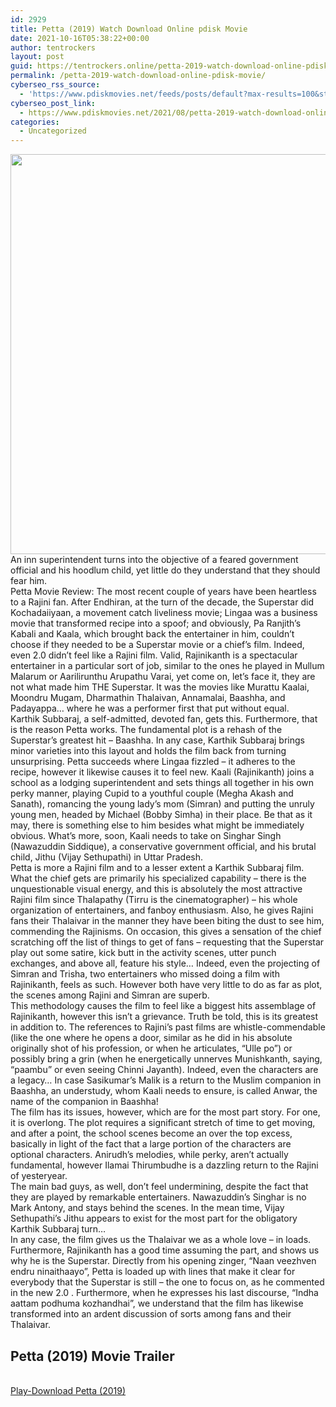 ```yaml
---
id: 2929
title: Petta (2019) Watch Download Online pdisk Movie
date: 2021-10-16T05:38:22+00:00
author: tentrockers
layout: post
guid: https://tentrockers.online/petta-2019-watch-download-online-pdisk-movie/
permalink: /petta-2019-watch-download-online-pdisk-movie/
cyberseo_rss_source:
  - 'https://www.pdiskmovies.net/feeds/posts/default?max-results=100&start-index=701'
cyberseo_post_link:
  - https://www.pdiskmovies.net/2021/08/petta-2019-watch-download-online-pdisk.html
categories:
  - Uncategorized
---
```

<div class="separator">
  <a href="https://1.bp.blogspot.com/-FrP3ObO5g6g/YSttsUWs3PI/AAAAAAAAAfs/RmMqmcse_vEAb1fJvH_xiosdDF375bGEQCLcBGAsYHQ/s1024/Petta%2B%25282019%2529%2BWatch%2BDownload%2BOnline%2Bpdisk%2BMovie.jpg" imageanchor="1"><img loading="lazy" border="0" data-original-height="1024" data-original-width="819" height="640" src="https://1.bp.blogspot.com/-FrP3ObO5g6g/YSttsUWs3PI/AAAAAAAAAfs/RmMqmcse_vEAb1fJvH_xiosdDF375bGEQCLcBGAsYHQ/w512-h640/Petta%2B%25282019%2529%2BWatch%2BDownload%2BOnline%2Bpdisk%2BMovie.jpg" width="512" /></a>
</div>



<div>
  <div>
    <span>An inn superintendent turns into the objective of a feared government official and his hoodlum child, yet little do they understand that they should fear him.&nbsp;</span>
  </div>
  
  <div>
    <span>Petta Movie Review: The most recent couple of years have been heartless to a Rajini fan. After Endhiran, at the turn of the decade, the Superstar did Kochadaiiyaan, a movement catch liveliness movie; Lingaa was a business movie that transformed recipe into a spoof; and obviously, Pa Ranjith&#8217;s Kabali and Kaala, which brought back the entertainer in him, couldn&#8217;t choose if they needed to be a Superstar movie or a chief&#8217;s film. Indeed, even 2.0 didn&#8217;t feel like a Rajini film. Valid, Rajinikanth is a spectacular entertainer in a particular sort of job, similar to the ones he played in Mullum Malarum or Aarilirunthu Arupathu Varai, yet come on, let&#8217;s face it, they are not what made him THE Superstar. It was the movies like Murattu Kaalai, Moondru Mugam, Dharmathin Thalaivan, Annamalai, Baashha, and Padayappa&#8230; where he was a performer first that put without equal.&nbsp;</span>
  </div>
  
  <div>
    <span>Karthik Subbaraj, a self-admitted, devoted fan, gets this. Furthermore, that is the reason Petta works. The fundamental plot is a rehash of the Superstar&#8217;s greatest hit &#8211; Baashha. In any case, Karthik Subbaraj brings minor varieties into this layout and holds the film back from turning unsurprising. Petta succeeds where Lingaa fizzled &#8211; it adheres to the recipe, however it likewise causes it to feel new. Kaali (Rajinikanth) joins a school as a lodging superintendent and sets things all together in his own perky manner, playing Cupid to a youthful couple (Megha Akash and Sanath), romancing the young lady&#8217;s mom (Simran) and putting the unruly young men, headed by Michael (Bobby Simha) in their place. Be that as it may, there is something else to him besides what might be immediately obvious. What&#8217;s more, soon, Kaali needs to take on Singhar Singh (Nawazuddin Siddique), a conservative government official, and his brutal child, Jithu (Vijay Sethupathi) in Uttar Pradesh.&nbsp;</span>
  </div>
  
  <div>
    <span>Petta is more a Rajini film and to a lesser extent a Karthik Subbaraj film. What the chief gets are primarily his specialized capability &#8211; there is the unquestionable visual energy, and this is absolutely the most attractive Rajini film since Thalapathy (Tirru is the cinematographer) &#8211; his whole organization of entertainers, and fanboy enthusiasm. Also, he gives Rajini fans their Thalaivar in the manner they have been biting the dust to see him, commending the Rajinisms. On occasion, this gives a sensation of the chief scratching off the list of things to get of fans &#8211; requesting that the Superstar play out some satire, kick butt in the activity scenes, utter punch exchanges, and above all, feature his style&#8230; Indeed, even the projecting of Simran and Trisha, two entertainers who missed doing a film with Rajinikanth, feels as such. However both have very little to do as far as plot, the scenes among Rajini and Simran are superb.&nbsp;</span>
  </div>
  
  <div>
    <span>This methodology causes the film to feel like a biggest hits assemblage of Rajinikanth, however this isn&#8217;t a grievance. Truth be told, this is its greatest in addition to. The references to Rajini&#8217;s past films are whistle-commendable (like the one where he opens a door, similar as he did in his absolute originally shot of his profession, or when he articulates, &#8220;Ulle po&#8221;) or possibly bring a grin (when he energetically unnerves Munishkanth, saying, &#8220;paambu&#8221; or even seeing Chinni Jayanth). Indeed, even the characters are a legacy&#8230; In case Sasikumar&#8217;s Malik is a return to the Muslim companion in Baashha, an understudy, whom Kaali needs to ensure, is called Anwar, the name of the companion in Baashha!&nbsp;</span>
  </div>
  
  <div>
    <span>The film has its issues, however, which are for the most part story. For one, it is overlong. The plot requires a significant stretch of time to get moving, and after a point, the school scenes become an over the top excess, basically in light of the fact that a large portion of the characters are optional characters. Anirudh&#8217;s melodies, while perky, aren&#8217;t actually fundamental, however Ilamai Thirumbudhe is a dazzling return to the Rajini of yesteryear.&nbsp;</span>
  </div>
  
  <div>
    <span>The main bad guys, as well, don&#8217;t feel undermining, despite the fact that they are played by remarkable entertainers. Nawazuddin&#8217;s Singhar is no Mark Antony, and stays behind the scenes. In the mean time, Vijay Sethupathi&#8217;s Jithu appears to exist for the most part for the obligatory Karthik Subbaraj turn&#8230;&nbsp;</span>
  </div>
  
  <div>
    <span>In any case, the film gives us the Thalaivar we as a whole love &#8211; in loads. Furthermore, Rajinikanth has a good time assuming the part, and shows us why he is the Superstar. Directly from his opening zinger, &#8220;Naan veezhven endru ninaithaayo&#8221;, Petta is loaded up with lines that make it clear for everybody that the Superstar is still &#8211; the one to focus on, as he commented in the new 2.0 . Furthermore, when he expresses his last discourse, &#8220;Indha aattam podhuma kozhandhai&#8221;, we understand that the film has likewise transformed into an ardent discussion of sorts among fans and their Thalaivar.</span>
  </div>
</div>

<div>
  <h2>
    <span>Petta (2019) Movie Trailer</span>
  </h2>
</div>

  
<a href="https://kofilink.com/1/bnYyanN0MDA0bWN2?dn=1" onclick="window.open('https://kofilink.com/1/bnYyanN0MDA0bWN2?dn=1','popup','width=600,height=600'); return false;" target="popup" rel="noopener"><br /> Play-Download Petta (2019)<br /> </a>